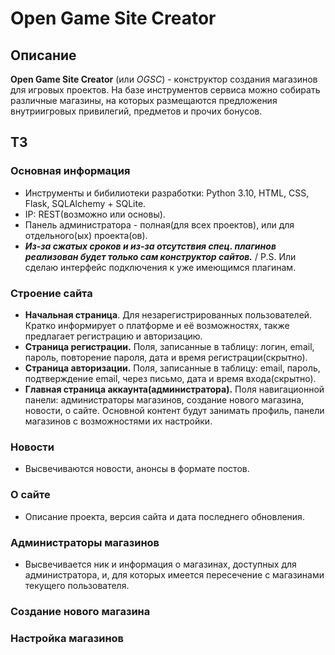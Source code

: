 # Open Game Site Creator

## Описание
**Open Game Site Creator** (или *OGSC*) - конструктор создания магазинов для игровых проектов. На базе инструментов сервиса можно собирать различные магазины, на которых размещаются предложения внутриигровых привилегий, предметов и прочих бонусов.

## ТЗ
### Основная информация
 - Инструменты и бибилиотеки разработки: Python 3.10, HTML, CSS, Flask, SQLAlchemy + SQLite.
 - IP: REST(возможно или основы).
 - Панель администратора - полная(для всех проектов), или для отдельного(ых) проекта(ов).
 - ___Из-за сжатых сроков и из-за отсутствия спец. плагинов реализован будет только сам конструктор сайтов.___ / P.S. Или сделаю интерфейс подключения к уже имеющимся плагинам.

### Строение сайта
 - **Начальная страница**. Для незарегистрированных пользователей. Кратко информирует о платформе и её возможностях, также предлагает регистрацию и авторизацию.
 - **Страница регистрации.** Поля, записанные в таблицу: логин, email, пароль, повторение пароля, дата и время регистрации(скрытно).
 - **Страница авторизации.** Поля, записанные в таблицу: email, пароль, подтверждение email, через письмо, дата и время входа(скрытно).
 - **Главная страница аккаунта(администратора).** Поля навигационной панели: администраторы магазинов, создание нового магазина, новости, о сайте. Основной контент будут занимать профиль, панели магазинов с возможностями их настройки.

### Новости
 - Высвечиваются новости, анонсы в формате постов.

### О сайте
 - Описание проекта, версия сайта и дата последнего обновления.

### Администраторы магазинов
 - Высвечивается ник и информация о магазинах, доступных для администратора, и, для которых имеется пересечение с магазинами текущего пользователя.

### Создание нового магазина

### Настройка магазинов